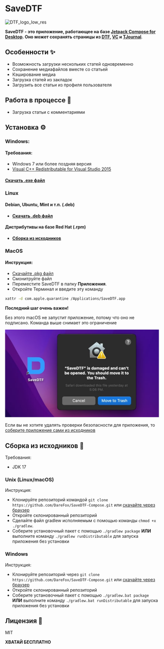 # SaveDTF

![DTF_logo_low_res](https://user-images.githubusercontent.com/47672780/164269052-5ad8858d-c8cb-4152-951e-873316b7562c.png)

**SaveDTF - это приложение, работающее на
базе [Jetpack Compose for Desktop](https://www.jetbrains.com/ru-ru/lp/compose-mpp/ "Jetpack Compose for Desktop"). Оно
может сохранять страницы из [DTF](https://dtf.ru "DTF"), [VC](https://vc.ru "VC")
и [TJournal](https://tjournal.ru "TJournal")**.

## Особенности ✨

- Возможность загрузки нескольких статей одновременно
- Сохранение медиафайлов вместе со статьей
- Кэширование медиа
- Загрузка статей из закладок
- Загрузить все статьи из профиля пользователя

## Работа в процессе 🚧

- Загрузка статьи с комментариями

## Установка ⚙️

### Windows:

#### Требования: 
- Windows 7 или более поздняя версия
- [Visual C++ Redistributable for Visual Studio 2015](https://www.microsoft.com/en-us/download/details.aspx?id=48145 "Visual C++ Redistributable for Visual Studio 2015 ")

#### [Скачать .exe файл](https://github.com/DareFox/SaveDTF-compose/releases) 

### Linux 

#### Debian, Ubuntu, Mint и т.п. (.deb)

- #### [Скачать .deb файл](https://github.com/DareFox/SaveDTF-compose/releases) 

#### Дистрибутивы на базе Red Hat (.rpm) 

- #### [Сборка из исходников](#сборка-из-исходников-)

### MacOS

#### Инструкция:
- [Скачайте .pkg файл](https://github.com/DareFox/SaveDTF-compose/releases) 
- Смонитруйте файл
- Переместите SaveDTF в папку **Приложения**.
- Откройте Терминал и введите эту команду
```bash
xattr -d com.apple.quarantine /Applications/SaveDTF.app
```
**Последний шаг очень важен!**

Без этого macOS не запустит приложение, потому что оно не подписано. Команда выше снимает это ограничение

![macOS Error Message](https://github.com/DareFox/SaveDTF-Compose/blob/main/.github/resources/macOS-savedtf-damaged.jpg "macOS Сообщение об ошибке")

Если вы не хотите удалять проверки безопасности для приложения, то [соберите приложение сами из исходников](#сборка-из-исходников-)

## Сборка из исходников 🔨
Требования: 
- JDK 17

### Unix (Linux/macOS)
Инструкция: 
- Клонируйте репозиторий командой `git clone https://github.com/DareFox/SaveDTF-Compose.git` или [скачайте через браузер](https://github.com/DareFox/SaveDTF-Compose/archive/refs/heads/main.zip "скачайте через браузер")
- Откройте склонированный репозиторий
- Сделайте файл gradlew исполняемым с помощью команды `chmod +x ./gradlew`.
- Соберите установочный пакет с помощью `./gradlew package` **ИЛИ** выполните команду `./gradlew runDistributable` для запуска приложения без установки

### Windows 
Инструкция: 
- Клонируйте репозиторий через `git clone https://github.com/DareFox/SaveDTF-Compose.git` или [скачайте через браузер](https://github.com/DareFox/SaveDTF-Compose/archive/refs/heads/main.zip "скачайте через браузер")
- Откройте склонированный репозиторий
- Соберите установочный пакет с помощью `./gradlew.bat package` **ИЛИ** выполните команду `./gradlew.bat runDistributable` для запуска приложения без установки

## Лицензия 📃
MIT

**ХВАТАЙ БЕСПЛАТНО**
